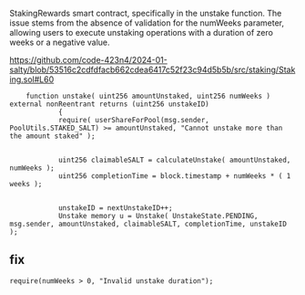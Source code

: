 StakingRewards smart contract, specifically in the unstake function. The issue stems from the absence of validation for the numWeeks parameter, allowing users to execute unstaking operations with a duration of zero weeks or a negative value.

https://github.com/code-423n4/2024-01-salty/blob/53516c2cdfdfacb662cdea6417c52f23c94d5b5b/src/staking/Staking.sol#L60

        function unstake( uint256 amountUnstaked, uint256 numWeeks ) external nonReentrant returns (uint256 unstakeID)
                {
                require( userShareForPool(msg.sender, PoolUtils.STAKED_SALT) >= amountUnstaked, "Cannot unstake more than the amount staked" );


                uint256 claimableSALT = calculateUnstake( amountUnstaked, numWeeks );
                uint256 completionTime = block.timestamp + numWeeks * ( 1 weeks );


                unstakeID = nextUnstakeID++;
                Unstake memory u = Unstake( UnstakeState.PENDING, msg.sender, amountUnstaked, claimableSALT, completionTime, unstakeID );


## fix

    require(numWeeks > 0, "Invalid unstake duration");

